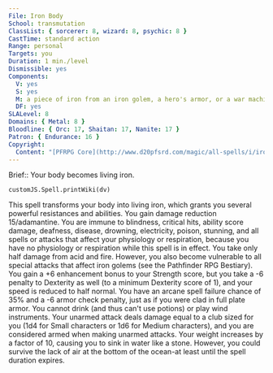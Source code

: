 ```yaml
---
File: Iron Body
School: transmutation
ClassList: { sorcerer: 8, wizard: 8, psychic: 8 }
CastTime: standard action
Range: personal
Targets: you
Duration: 1 min./level
Dismissible: yes
Components:
  V: yes
  S: yes
  M: a piece of iron from an iron golem, a hero's armor, or a war machine
  DF: yes
SLALevel: 8
Domains: { Metal: 8 }
Bloodline: { Orc: 17, Shaitan: 17, Nanite: 17 }
Patron: { Endurance: 16 }
Copyright:
  Content: "[PFRPG Core](http://www.d20pfsrd.com/magic/all-spells/i/iron-body)"
---
```

Brief:: Your body becomes living iron.

```dataviewjs
customJS.Spell.printWiki(dv)
```

This spell transforms your body into living iron, which grants you several powerful resistances and abilities. You gain damage reduction 15/adamantine. You are immune to blindness, critical hits, ability score damage, deafness, disease, drowning, electricity, poison, stunning, and all spells or attacks that affect your physiology or respiration, because you have no physiology or respiration while this spell is in effect. You take only half damage from acid and fire.  However, you also become vulnerable to all special attacks that affect iron golems (see the Pathfinder RPG Bestiary).  You gain a +6 enhancement bonus to your Strength score, but you take a -6 penalty to Dexterity as well (to a minimum Dexterity score of 1), and your speed is reduced to half normal. You have an arcane spell failure chance of 35% and a -6 armor check penalty, just as if you were clad in full plate armor. You cannot drink (and thus can't use potions) or play wind instruments.  Your unarmed attack deals damage equal to a club sized for you (1d4 for Small characters or 1d6 for Medium characters), and you are considered armed when making unarmed attacks.  Your weight increases by a factor of 10, causing you to sink in water like a stone. However, you could survive the lack of air at the bottom of the ocean-at least until the spell duration expires.
